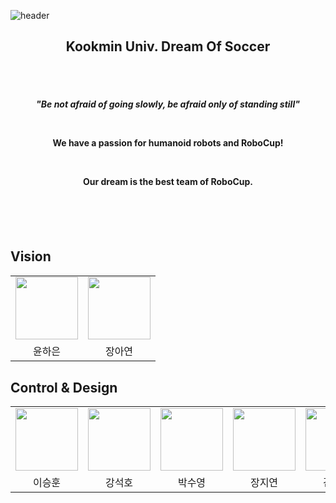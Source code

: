 ![header](https://capsule-render.vercel.app/api?type=waving&height=200&text=KUDOS&color=0:013ADF,100:2ba8e0&fontColor=FFFFFF)


<h2 align="center">Kookmin Univ. Dream Of Soccer</h2>
</br></br>

<h4 align="center">
  

_"Be not afraid of going slowly, 
be afraid only of standing still"_

</br>

We have a passion for humanoid robots and RoboCup!

</br>

Our dream is the best team of RoboCup. 

</h4>






<br/><br/><br/>
## Vision
<div align='center'>
<table>
    <tbody>
        <tr>
          <tr>
            <td align='center'><a href="https://github.com/YunHaaaa"><img src="https://avatars.githubusercontent.com/u/63325450?v=4" width="100" height="100"></td>
            <td align='center'><a href="=https://github.com/annaayeon"><img src="https://avatars.githubusercontent.com/u/124855183?v=4" width="100" height="100"></td>
          </tr>
          <tr>
            <td align='center'>윤하은</td>
            <td align='center'>장아연</td>
          </tr>
        </tr>
    </tbody>
</table>
</div>



## Control & Design
<div align='center'>
<table>
    <tbody>
        <tr>
          <tr>
            <td align='center'><a href="https://github.com/lsh356812"><img src="https://avatars.githubusercontent.com/u/37500049?v=4" width="100" height="100"></td>
            <td align='center'><a href="https://github.com/seokho72"><img src="https://avatars.githubusercontent.com/u/108674628?v=4" width="100" height="100"></td>
            <td align='center'><a href="https://github.com/soo0130"><img src="https://avatars.githubusercontent.com/u/138646652?v=4" width="100" height="100"></td>
            <td align='center'><a href="https://github.com/JANA1101"><img src="https://avatars.githubusercontent.com/u/138646970?v=4" width="100" height="100"></td>
            <td align='center'><a href="https://github.com/wud333"><img src="https://avatars.githubusercontent.com/u/114633371?v=4" width="100" height="100"></td>
          </tr>
          <tr>
            <td align='center'>이승훈</td>
            <td align='center'>강석호</td>
            <td align='center'>박수영</td>
            <td align='center'>장지연</td>
            <td align='center'>김지영</td>
          </tr>
        </tr>
    </tbody>
</table>
</div>
